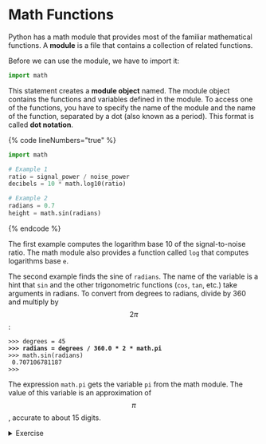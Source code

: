 # Math Functions

Python has a math module that provides most of the familiar mathematical functions. A **module** is a file that contains a collection of related functions.

Before we can use the module, we have to import it:

```python
import math
```

This statement creates a **module object** named. The module object contains the functions and variables defined in the module. To access one of the functions, you have to specify the name of the module and the name of the function, separated by a dot (also known as a period). This format is called **dot notation**.

{% code lineNumbers="true" %}
```python
import math

# Example 1
ratio = signal_power / noise_power 
decibels = 10 * math.log10(ratio)

# Example 2
radians = 0.7 
height = math.sin(radians)
```
{% endcode %}

The first example computes the logarithm base 10 of the signal-to-noise ratio. The math module also provides a function called `log` that computes logarithms base `e`.

The second example finds the sine of `radians`. The name of the variable is a hint that `sin` and the other trigonometric functions (`cos`, `tan`, etc.) take arguments in radians. To convert from degrees to radians, divide by 360 and multiply by $$2 \pi$$:

<pre class="language-bash"><code class="lang-bash">>>> degrees = 45 
<strong>>>> radians = degrees / 360.0 * 2 * math.pi 
</strong>>>> math.sin(radians) 
 0.707106781187 
>>>
</code></pre>

The expression `math.pi` gets the variable `pi` from the math module. The value of this variable is an approximation of $$\pi$$, accurate to about 15 digits.

<details>

<summary>Exercise</summary>

Explore the `math` module either by using the `help` function from the interpreter prompt or by visiting the [official python documentation webpage](https://docs.python.org/3/library/math.html).

</details>

